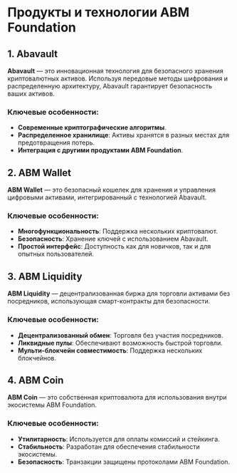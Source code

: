 # Продукты и технологии ABM Foundation

## 1. **Abavault**

**Abavault** — это инновационная технология для безопасного хранения криптовалютных активов. Используя передовые методы шифрования и распределенную архитектуру, Abavault гарантирует безопасность ваших активов.

### Ключевые особенности:
- **Современные криптографические алгоритмы**.
- **Распределенное хранилище**: Активы хранятся в разных местах для предотвращения потерь.
- **Интеграция с другими продуктами ABM Foundation**.

## 2. **ABM Wallet**

**ABM Wallet** — это безопасный кошелек для хранения и управления цифровыми активами, интегрированный с технологией Abavault.

### Ключевые особенности:
- **Многофункциональность**: Поддержка нескольких криптовалют.
- **Безопасность**: Хранение ключей с использованием Abavault.
- **Простой интерфейс**: Доступность как для новичков, так и для опытных пользователей.

## 3. **ABM Liquidity**

**ABM Liquidity** — децентрализованная биржа для торговли активами без посредников, использующая смарт-контракты для безопасности.

### Ключевые особенности:
- **Децентрализованный обмен**: Торговля без участия посредников.
- **Ликвидные пулы**: Обеспечивают возможность быстрой торговли.
- **Мульти-блокчейн совместимость**: Поддержка нескольких блокчейнов.

## 4. **ABM Coin**

**ABM Coin** — это собственная криптовалюта для использования внутри экосистемы ABM Foundation.

### Ключевые особенности:
- **Утилитарность**: Используется для оплаты комиссий и стейкинга.
- **Стабильность**: Разработан для обеспечения стабильности экосистемы.
- **Безопасность**: Транзакции защищены протоколами ABM Foundation.

